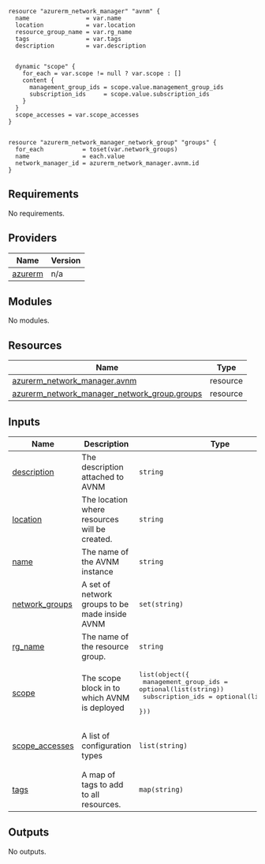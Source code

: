 ```hcl
resource "azurerm_network_manager" "avnm" {
  name                = var.name
  location            = var.location
  resource_group_name = var.rg_name
  tags                = var.tags
  description         = var.description


  dynamic "scope" {
    for_each = var.scope != null ? var.scope : []
    content {
      management_group_ids = scope.value.management_group_ids
      subscription_ids     = scope.value.subscription_ids
    }
  }
  scope_accesses = var.scope_accesses
}


resource "azurerm_network_manager_network_group" "groups" {
  for_each           = toset(var.network_groups)
  name               = each.value
  network_manager_id = azurerm_network_manager.avnm.id
}
```
## Requirements

No requirements.

## Providers

| Name | Version |
|------|---------|
| <a name="provider_azurerm"></a> [azurerm](#provider\_azurerm) | n/a |

## Modules

No modules.

## Resources

| Name | Type |
|------|------|
| [azurerm_network_manager.avnm](https://registry.terraform.io/providers/hashicorp/azurerm/latest/docs/resources/network_manager) | resource |
| [azurerm_network_manager_network_group.groups](https://registry.terraform.io/providers/hashicorp/azurerm/latest/docs/resources/network_manager_network_group) | resource |

## Inputs

| Name | Description | Type | Default | Required |
|------|-------------|------|---------|:--------:|
| <a name="input_description"></a> [description](#input\_description) | The description attached to AVNM | `string` | `null` | no |
| <a name="input_location"></a> [location](#input\_location) | The location where resources will be created. | `string` | n/a | yes |
| <a name="input_name"></a> [name](#input\_name) | The name of the AVNM instance | `string` | n/a | yes |
| <a name="input_network_groups"></a> [network\_groups](#input\_network\_groups) | A set of network groups to be made inside AVNM | `set(string)` | `[]` | no |
| <a name="input_rg_name"></a> [rg\_name](#input\_rg\_name) | The name of the resource group. | `string` | n/a | yes |
| <a name="input_scope"></a> [scope](#input\_scope) | The scope block in to which AVNM is deployed | <pre>list(object({<br>    management_group_ids = optional(list(string))<br>    subscription_ids     = optional(list(string))<br>  }))</pre> | n/a | yes |
| <a name="input_scope_accesses"></a> [scope\_accesses](#input\_scope\_accesses) | A list of configuration types | `list(string)` | <pre>[<br>  "Connectivity",<br>  "SecurityAdmin"<br>]</pre> | no |
| <a name="input_tags"></a> [tags](#input\_tags) | A map of tags to add to all resources. | `map(string)` | n/a | yes |

## Outputs

No outputs.
